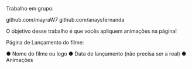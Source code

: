 Trabalho em grupo:

github.com/mayraW7
github.com/anaysfernanda

O objetivo desse trabalho
é que vocês apliquem
animações na página!

Página de Lançamento do filme:

● Nome do filme ou logo
● Data de lançamento (não
precisa ser a real)
● Animações

